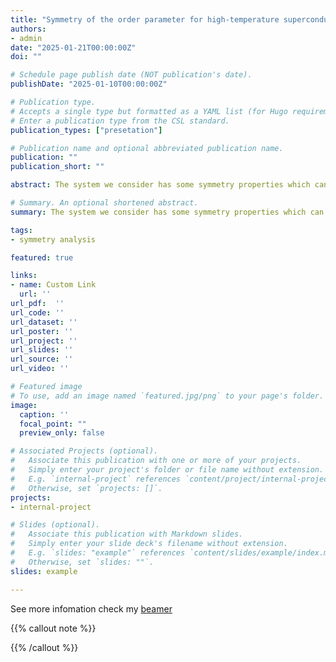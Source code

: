 ```yaml
---
title: "Symmetry of the order parameter for high-temperature superconductivity "
authors:
- admin
date: "2025-01-21T00:00:00Z"
doi: ""

# Schedule page publish date (NOT publication's date).
publishDate: "2025-01-10T00:00:00Z"

# Publication type.
# Accepts a single type but formatted as a YAML list (for Hugo requirements).
# Enter a publication type from the CSL standard.
publication_types: ["presetation"]

# Publication name and optional abbreviated publication name.
publication: ""
publication_short: ""

abstract: The system we consider has some symmetry properties which can be compacted into a symmetry gorup. By analysing the symmetry group, we can simply write down the singlet and triplet superconductor free energy described by order parameters. There many mathmatical techniques used in this method such as decomposition of reducible representation, C-G formalism, etc.

# Summary. An optional shortened abstract.
summary: The system we consider has some symmetry properties which can be compacted into a symmetry gorup. By analysing the symmetry group, we can simply write down the singlet and triplet superconductor free energy described by order parameters. There many mathmatical techniques used in this method such as decomposition of reducible representation, C-G formalism, etc.

tags:
- symmetry analysis

featured: true

links:
- name: Custom Link
  url: ''
url_pdf:  ''
url_code: ''
url_dataset: ''
url_poster: ''
url_project: ''
url_slides: ''
url_source: ''
url_video: ''

# Featured image
# To use, add an image named `featured.jpg/png` to your page's folder. 
image:
  caption: ''
  focal_point: ""
  preview_only: false

# Associated Projects (optional).
#   Associate this publication with one or more of your projects.
#   Simply enter your project's folder or file name without extension.
#   E.g. `internal-project` references `content/project/internal-project/index.md`.
#   Otherwise, set `projects: []`.
projects:
- internal-project

# Slides (optional).
#   Associate this publication with Markdown slides.
#   Simply enter your slide deck's filename without extension.
#   E.g. `slides: "example"` references `content/slides/example/index.md`.
#   Otherwise, set `slides: ""`.
slides: example

---
```

See more infomation check my [beamer](presentation.pdf)

{{% callout note %}}

{{% /callout %}}


